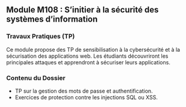 
## Module M108 : S’initier à la sécurité des systèmes d’information

### Travaux Pratiques (TP)
Ce module propose des TP de sensibilisation à la cybersécurité et à la sécurisation des applications web. Les étudiants découvriront les principales attaques et apprendront à sécuriser leurs applications.

### Contenu du Dossier
- TP sur la gestion des mots de passe et authentification.  
- Exercices de protection contre les injections SQL ou XSS.